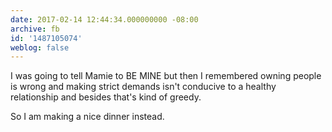 ```yaml
---
date: 2017-02-14 12:44:34.000000000 -08:00
archive: fb
id: '1487105074'
weblog: false
---
```


I was going to tell Mamie to BE MINE but then I remembered owning people is wrong and making strict demands isn't conducive to a healthy relationship and besides that's kind of greedy.

So I am making a nice dinner instead.

